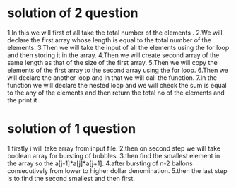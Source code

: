 # solution of 2 question
1.In this we will first of all take the total number of the elements .
2.We will declare the first array whose length is equal to the total number of the elements.
3.Then we will take the input of all the elements using the for loop and then storing it in the array.
4.Then we will create second array of the same length as that of the size of the first array.
5.Then we will copy the elements of the first array to the second array using the for loop.
6.Then we will declare the another loop and in that we will call the function.
7.in the function we will declare the nested loop and we will check the sum is equal to the any of the elements and then return the total no of the elements and the print it .




# solution of 1 question
1.firstly i will take array from input file.
2.then on second step we will take boolean array for bursting of bubbles.
3.then find the smallest element in the array so the a[j-1]*a[j]*a[j+1].
4.after bursting of n-2 ballons consecutively from lower to higher dollar denomination.
5.then the last step is to find the second smallest and then first.
